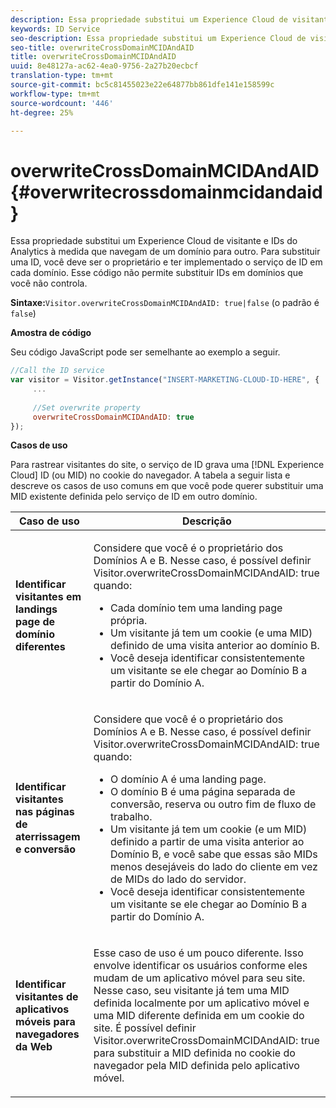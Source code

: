 ```yaml
---
description: Essa propriedade substitui um Experience Cloud de visitante e IDs do Analytics à medida que navegam de um domínio para outro. Para substituir uma ID, você deve ser o proprietário e ter implementado o serviço de ID em cada domínio. Esse código não permite substituir IDs em domínios que você não controla.
keywords: ID Service
seo-description: Essa propriedade substitui um Experience Cloud de visitante e IDs do Analytics à medida que navegam de um domínio para outro. Para substituir uma ID, você deve ser o proprietário e ter implementado o serviço de ID em cada domínio. Esse código não permite substituir IDs em domínios que você não controla.
seo-title: overwriteCrossDomainMCIDAndAID
title: overwriteCrossDomainMCIDAndAID
uuid: 8e48127a-ac62-4ea0-9756-2a27b20ecbcf
translation-type: tm+mt
source-git-commit: bc5c81455023e22e64877bb861dfe141e158599c
workflow-type: tm+mt
source-wordcount: '446'
ht-degree: 25%

---
```



# overwriteCrossDomainMCIDAndAID{#overwritecrossdomainmcidandaid}

Essa propriedade substitui um Experience Cloud de visitante e IDs do Analytics à medida que navegam de um domínio para outro. Para substituir uma ID, você deve ser o proprietário e ter implementado o serviço de ID em cada domínio. Esse código não permite substituir IDs em domínios que você não controla.

**Sintaxe:**`Visitor.overwriteCrossDomainMCIDAndAID: true|false` (o padrão é `false`)

**Amostra de código**

Seu código JavaScript pode ser semelhante ao exemplo a seguir.

```js
//Call the ID service 
var visitor = Visitor.getInstance("INSERT-MARKETING-CLOUD-ID-HERE", { 
     ... 
 
     //Set overwrite property 
     overwriteCrossDomainMCIDAndAID: true 
}); 
```

**Casos de uso**

Para rastrear visitantes do site, o serviço de ID grava uma [!DNL Experience Cloud] ID (ou MID) no cookie do navegador. A tabela a seguir lista e descreve os casos de uso comuns em que você pode querer substituir uma MID existente definida pelo serviço de ID em outro domínio.

<table id="table_FC1AF6551D6646E0BF1C4FB7C1316EBB"> 
 <thead> 
  <tr> 
   <th colname="col1" class="entry"> Caso de uso </th> 
   <th colname="col2" class="entry"> Descrição </th> 
  </tr> 
 </thead>
 <tbody> 
  <tr> 
   <td colname="col1"> <p> <b>Identificar visitantes em landings page de domínio diferentes</b> </p> </td> 
   <td colname="col2"> <p>Considere que você é o proprietário dos Domínios A e B. Nesse caso, é possível definir <span class="codeph">Visitor.overwriteCrossDomainMCIDAndAID: true</span> quando: </p> <p> 
     <ul id="ul_FB4704BFE7134F1688E34BF1A36627B7"> 
      <li id="li_FF71FD1FB9DD4702B675A140FAD2B481">Cada domínio tem uma landing page própria. </li> 
      <li id="li_78F75469D32D473B93148B46D35E67F1">Um visitante já tem um cookie (e uma MID) definido de uma visita anterior ao domínio B. </li> 
      <li id="li_305CE5138EEB43D3BF9CE38D1E7FFA04">Você deseja identificar consistentemente um visitante se ele chegar ao Domínio B a partir do Domínio A. </li> 
     </ul> </p> </td> 
  </tr> 
  <tr> 
   <td colname="col1"> <p> <b>Identificar visitantes nas páginas de aterrissagem e conversão</b> </p> </td> 
   <td colname="col2"> <p>Considere que você é o proprietário dos Domínios A e B. Nesse caso, é possível definir <span class="codeph">Visitor.overwriteCrossDomainMCIDAndAID: true</span> quando: </p> 
    <ul id="ul_7BEBFD523A2F47AFB6963536E43692D0"> 
     <li id="li_71586080489340E2A6C0B263F231E3DE">O domínio A é uma landing page. </li> 
     <li id="li_4E3D3CB380EE4F1BAC4CD752194AE8DE">O domínio B é uma página separada de conversão, reserva ou outro fim de fluxo de trabalho. </li> 
     <li id="li_FB393B16CFAC4D2D9B2328EBA4573C1A">Um visitante já tem um cookie (e um MID) definido a partir de uma visita anterior ao Domínio B, e você sabe que essas são MIDs menos desejáveis do lado do cliente em vez de MIDs do lado do servidor. </li> 
     <li id="li_36FC138530A4476A995C0F9FD73C41DE">Você deseja identificar consistentemente um visitante se ele chegar ao Domínio B a partir do Domínio A. </li> 
    </ul> </td> 
  </tr> 
  <tr> 
   <td colname="col1"> <p> <b>Identificar visitantes de aplicativos móveis para navegadores da Web</b> </p> </td> 
   <td colname="col2"> <p>Esse caso de uso é um pouco diferente. Isso envolve identificar os usuários conforme eles mudam de um aplicativo móvel para seu site. Nesse caso, seu visitante já tem uma MID definida localmente por um aplicativo móvel e uma MID diferente definida em um cookie do site. É possível definir <span class="codeph">Visitor.overwriteCrossDomainMCIDAndAID: true</span> para substituir a MID definida no cookie do navegador pela MID definida pelo aplicativo móvel. </p> </td> 
  </tr> 
 </tbody> 
</table>

